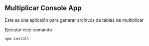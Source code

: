 ## Multiplicar Console App
Esta es una aplicaión para generar archivos de tablas de multiplicar

Ejecutar este comando

````
npm install
````